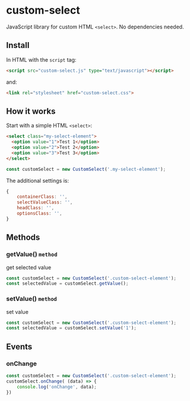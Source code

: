 # custom-select
JavaScript library for custom HTML `<select>`.
No dependencies needed.

## Install

In HTML with the `script` tag:
```html
<script src="custom-select.js" type="text/javascript"></script>
```
and:
```html
<link rel="stylesheet" href="custom-select.css">
```

## How it works
Start with a simple HTML `<select>`:
```html
<select class="my-select-element">
  <option value="1">Test 1</option>
  <option value="2">Test 2</option>
  <option value="3">Test 3</option>
</select>
```
```js
const customSelect = new CustomSelect('.my-select-element');
```

The additional settings  is:
```js
{
    containerClass: '',
    selectValueClass: '',
    headClass: '',
    optionsClass: '',
}
```

## Methods  
 
### getValue() `method`
get selected value
```js
const customSelect = new CustomSelect('.custom-select-element');
const selectedValue = customSelect.getValue();
```

### setValue() `method`
set value
```js
const customSelect = new CustomSelect('.custom-select-element');
const selectedValue = customSelect.setValue('1');
```

## Events

### onChange

```js
const customSelect = new CustomSelect('.custom-select-element');
customSelect.onChange( (data) => {
    console.log('onChange', data);
})
```
